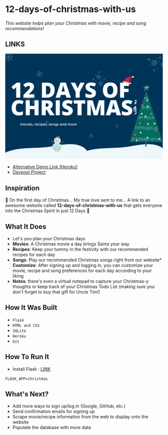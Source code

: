 # 12-days-of-christmas-with-us
*This website helps plan your Christmas with movie, recipe and song recommendations!*

## **LINKS**

[![](thumbnail.gif)](video.url)
* [Alternative Demo Link (Heroku)](https://twelve-day-of-christmas.herokuapp.com/)
* [Devpost Project](https://devpost.com/software/12-days-of-christmas-with-us)

## **Inspiration**
🎵 On the first day of Christmas... My true love sent to me... A link to an awesome website called **12-days-of-christmas-with-us** that gets everyone into the Christmas Spirit in just 12 Days 🎵

## **What It Does**
* Let's you plan your Christmas days
* **Movies**: A Christmas movie a day brings Santa your way
* **Recipes**: Keep your tummy in the festivity with our recommended recipes for each day
* **Songs**: Play our recommended Christmas songs right from our website* **Customize**: After signing up and logging in, you can customize your movie, recipe and song preferences for each day according to your liking
* **Notes**: there's even a virtual notepad to capture your Christmas-y thoughts or keep track of your Christmas Todo List (making sure you don't forget to buy that gift for Uncle Tim!)

## **How It Was Built**
* ``` Flask ```
* ``` HTML and CSS ```
* ``` SQLite ```
* ``` Heroku ```
* ``` Git ```
## **How To Run It**
* Install Flask : [LINK](https://flask.palletsprojects.com/en/2.0.x/quickstart/)
```
FLASK_APP=christmas
```
## **What's Next?**
* Add more ways to sign up/log in (Google, GitHub, etc.)
* Send confirmation emails for signing up
* Scrape movie/recipe information from the web to display onto the website
* Populate the database with more data